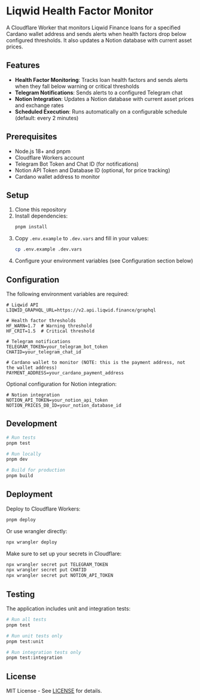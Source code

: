 # Liqwid Health Factor Monitor

A Cloudflare Worker that monitors Liqwid Finance loans for a specified Cardano wallet address and sends alerts when health factors drop below configured thresholds. It also updates a Notion database with current asset prices.

## Features

- **Health Factor Monitoring**: Tracks loan health factors and sends alerts when they fall below warning or critical thresholds
- **Telegram Notifications**: Sends alerts to a configured Telegram chat
- **Notion Integration**: Updates a Notion database with current asset prices and exchange rates
- **Scheduled Execution**: Runs automatically on a configurable schedule (default: every 2 minutes)

## Prerequisites

- Node.js 18+ and pnpm
- Cloudflare Workers account
- Telegram Bot Token and Chat ID (for notifications)
- Notion API Token and Database ID (optional, for price tracking)
- Cardano wallet address to monitor

## Setup

1. Clone this repository
2. Install dependencies:
   ```bash
   pnpm install
   ```
3. Copy `.env.example` to `.dev.vars` and fill in your values:
   ```bash
   cp .env.example .dev.vars
   ```
4. Configure your environment variables (see Configuration section below)

## Configuration

The following environment variables are required:

```
# Liqwid API
LIQWID_GRAPHQL_URL=https://v2.api.liqwid.finance/graphql

# Health factor thresholds
HF_WARN=1.7  # Warning threshold
HF_CRIT=1.5  # Critical threshold

# Telegram notifications
TELEGRAM_TOKEN=your_telegram_bot_token
CHATID=your_telegram_chat_id

# Cardano wallet to monitor (NOTE: this is the payment address, not the wallet address)
PAYMENT_ADDRESS=your_cardano_payment_address
```

Optional configuration for Notion integration:

```
# Notion integration
NOTION_API_TOKEN=your_notion_api_token
NOTION_PRICES_DB_ID=your_notion_database_id
```

## Development

```bash
# Run tests
pnpm test

# Run locally
pnpm dev

# Build for production
pnpm build
```

## Deployment

Deploy to Cloudflare Workers:

```bash
pnpm deploy
```

Or use wrangler directly:

```bash
npx wrangler deploy
```

Make sure to set up your secrets in Cloudflare:

```bash
npx wrangler secret put TELEGRAM_TOKEN
npx wrangler secret put CHATID
npx wrangler secret put NOTION_API_TOKEN
```

## Testing

The application includes unit and integration tests:

```bash
# Run all tests
pnpm test

# Run unit tests only
pnpm test:unit

# Run integration tests only
pnpm test:integration
```

## License

MIT License - See [LICENSE](./LICENSE) for details.